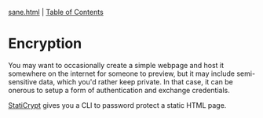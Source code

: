 [sane.html](https://github.com/rchillard/sane.html) | [Table of Contents](README.md)

# Encryption

You may want to occasionally create a simple webpage and host it somewhere on the internet for someone to preview, but it may include semi-sensitive data, which you'd rather keep private.  In that case, it can be onerous to setup a form of authentication and exchange credentials.

[StatiCrypt](https://github.com/robinmoisson/staticrypt) gives you a CLI to password protect a static HTML page.